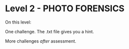 # Level 2 - PHOTO FORENSICS

On this level:

One challenge. The .txt file gives you a hint.

More challenges *after* assessment. 
